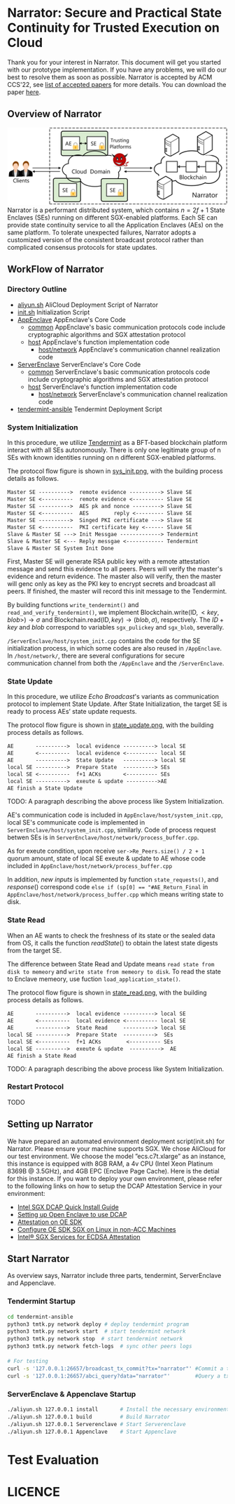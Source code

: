 # Narrator: Secure and Practical State Continuity for Trusted Execution on Cloud
Thank you for your interest in Narrator. This document will get you started with our prototype implementation. If you have any problems, we will do our best to resolve them as soon as possible. 
Narrator is accepted by ACM CCS'22, see [list of accepted papers](https://www.sigsac.org/ccs/CCS2022/program/accepted-papers.html) for more details. You can download the paper [here]().


## Overview of Narrator
![overview](./figure/narrator_arch.png)
Narrator is a performant distributed system, which contains $n = 2f + 1$ State Enclaves (SEs) running on different SGX-enabled platforms. Each SE can provide state continuity service to all the Application Enclaves (AEs) on the same platform. To tolerate unexpected failures, Narrator adopts a customized version of the consistent broadcast protocol rather than complicated consensus protocols for state updates.

## WorkFlow of Narrator
### Directory Outline
- [aliyun.sh](./aliyun.sh) AliCloud Deployment Script of Narrator
- [init.sh](./init.sh) Initialization Script
- [AppEnclave](./AppEnclave) AppEnclave's Core Code
    - [common](./AppEnclave/common/) AppEnclave's basic communication protocols code include cryptographic algorithms and SGX attestation protocol
    - [host](./AppEnclave/host/) AppEnclave's function implementation code
        - [host/network](./AppEnclave/host/network) AppEnclave's communication channel realization code
- [ServerEnclave](./ServerEnclave) ServerEnclave's Core Code
    - [common](./ServerEnclave/common/) ServerEnclave's basic communication protocols code include cryptographic algorithms and SGX attestation protocol
    - [host](./ServerEnclave/host/) ServerEnclave's function implementation code
        - [host/network](./AppEnclave/host/network) ServerEnclave's communication channel realization code
- [tendermint-ansible](./tendermint-ansible) Tendermint Deployment Script

### System Initialization
In this procedure, we utilize [Tendermint](https://tendermint.com/) as a BFT-based blockchain platform interact with all SEs autonomously. There is only one legitimate group of n SEs with known identities running on n different SGX-enabled platforms.

The protocol flow figure is shown in [sys_init.png](./figure/sys_init.png), with the building process details as follows. 

```
Master SE ---------->  remote evidence ----------> Slave SE
Master SE <----------  remote evidence <---------- Slave SE
Master SE ---------->  AES pk and nonce ---------> Slave SE
Master SE <----------  AES        reply <--------- Slave SE
Master SE ---------->  Singed PKI certificate ---> Slave SE
Master SE <----------  PKI certificate key <------ Slave SE
Slave & Master SE ---> Init Messgae -------------> Tendermint
Slave & Master SE <--- Reply messgae <------------ Tendermint
Slave & Master SE System Init Done
```

First, Master SE will generate RSA public key with a remote attestation message and send this evidence to all peers. Peers will verify the master's evidence and return evidence. The master also will verify, then the master will genc only as key as the PKI key to encrypt secrets and broadcast all peers. If finished, the master will record this init message to the Tendermint. 

By building functions `write_tendermint()` and `read_and_verify_tendermint()`, we implement $\mathrm{Blockchain.write} (\mathrm{ID} , <key, blob>)\rightarrow \sigma$ and $\mathrm{Blockchain.read} (\mathrm{ID} , key) \rightarrow (blob, \sigma)$, respectively. The $ID+key$ and $blob$ correspond to variables `sgx_pulickey` and `sgx_blob`, severally.

`/ServerEnclave/host/system_init.cpp` contains the code for the SE initialization process, in which some codes are also reused in `/AppEnclave`. In `/host/network/`, there are several configurations for secure communication channel from both the `/AppEnclave` and the `/ServerEnclave`. 


### State Update
In this procedure, we utilize $Echo\ Broadcast$'s variants as communication protocol to implement State Update. After State Initialization, the target SE is ready to process AEs’ state update requests.

The protocol flow figure is shown in [state_update.png](./figure/state_update.png), with the building process details as follows. 

```
AE       ---------->  local evidence ----------> local SE 
AE       <----------  local evidence <---------- local SE
AE       ---------->  State Update   ----------> local SE 
local SE ---------->  Prepare State  ----------> SEs 
local SE <----------  f+1 ACKs       <---------- SEs 
local SE ---------->  exeute & update ---------->AE 
AE finish a State Update
```
TODO: A paragraph describing the above process like System Initialization.

AE's communication code is included in `AppEnclave/host/system_init.cpp`, local SE's communicate code is implemented in `ServerEnclave/host/system_init.cpp`, similarly. Code of process request betwen SEs is in `ServerEnclave/host/network/process_buffer.cpp`.

As for exeute condition, upon receive `ser->Re_Peers.size() / 2 + 1` quorum amount, state of local SE exeute & update to AE whose code included in `AppEnclave/host/network/process_buffer.cpp`

In addition, $new\ inputs$ is implemented by function `state_requests()`, and $response()$ correspond code `else if (sp[0] == "#AE_Return_Final` in `AppEnclave/host/network/process_buffer.cpp` which means writing state to disk.

### State Read

When an AE wants to check the freshness of its state or the sealed data from OS, it calls the function $readState()$ to obtain the latest state digests from the target SE.

The difference between State Read and Update means `read state from disk to memeory` and `write state from memeory to disk`. To read the state to Enclave memeory, use fuction `load_application_state()`.

The protocol flow figure is shown in [state_read.png](./figure/state_read.png), with the building process details as follows. 

```
AE       ---------->  local evidence ----------> local SE 
AE       <----------  local evidence <---------- local SE
AE       ---------->  State Read     ----------> local SE 
local SE ---------->  Prepare State  ---------->  SEs 
local SE <----------  f+1 ACKs        <---------- SEs 
local SE ---------->  exeute & update  ---------->  AE 
AE finish a State Read
```

TODO: A paragraph describing the above process like System Initialization.
### Restart Protocol

TODO



## Setting up Narrator
We have prepared an automated environment deployment script(init.sh) for Narrator. Please ensure your machine supports SGX. We chose AliCloud for our test environment. We choose the model ”ecs.c7t.xlarge” as an instance, this instance is equipped with 8GB RAM, a 4v CPU (Intel Xeon Platinum 8369B @ 3.5GHz), and 4GB EPC (Enclave Page Cache). 
Here is the detial for this instance. 
If you want to deploy your own environment, please refer to the following links on how to setup the DCAP Attestation Service in your environment:

- [Intel SGX DCAP Quick Install Guide](https://software.intel.com/content/www/us/en/develop/articles、intel-software-guard-extensions-data-center-attestation-primitives-quick-install-guide.html)
- [Setting up Open Enclave to use DCAP](https://github.com/openenclave/openenclave/blob/master/docs/GettingStartedDocs/Contributors/NonAccMachineSGXLinuxGettingStarted.md)
- [Attestation on OE SDK](https://github.com/openenclave/openenclave/blob/master/docs/DesignDocs/SGX_QuoteEx_Integration.md)
- [Configure OE SDK SGX on Linux in non-ACC Machines](https://github.com/openenclave/openenclave/blob/master/docs/GettingStartedDocs/Contributors/NonAccMachineSGXLinuxGettingStarted.md)
- [Intel® SGX Services for ECDSA Attestation ](https://api.portal.trustedservices.intel.com)

## Start Narrator
As overview says, Narrator include three parts, tendermint, ServerEnclave and Appenclave.
### Tendermint Startup

``` Bash
cd tendermint-ansible
python3 tmtk.py network deploy # deploy tendermint program
python3 tmtk.py network start  # start tendermint network
python3 tmtk.py network stop  # start tendermint network
python3 tmtk.py network fetch-logs  # sync other peers logs

# For testing
curl -s '127.0.0.1:26657/broadcast_tx_commit?tx="narrator"' #Commit a tx
curl -s '127.0.0.1:26657/abci_query?data="narrator"'        #Query a tx
```
### ServerEnclave & Appenclave Startup
``` Bash
./aliyun.sh 127.0.0.1 install       # Install the necessary environment
./aliyun.sh 127.0.0.1 build         # Build Narrator
./aliyun.sh 127.0.0.1 Serverenclave # Start Serverenclave
./aliyun.sh 127.0.0.1 Appenclave    # Start Appenclave
```

# Test Evaluation


# LICENCE
